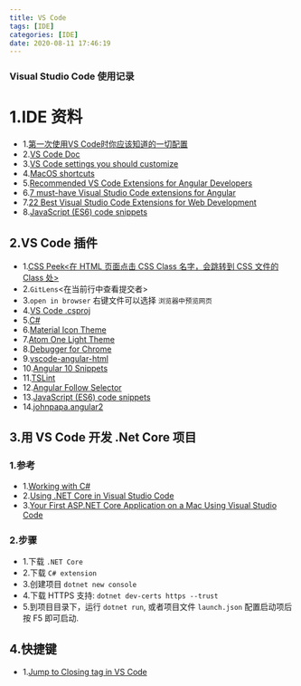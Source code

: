 ```yaml
---
title: VS Code 
tags: [IDE]
categories: [IDE]
date: 2020-08-11 17:46:19
---
```




### Visual Studio Code 使用记录

<!-- more -->



# 1.IDE 资料
* 1.[第一次使用VS Code时你应该知道的一切配置](https://juejin.im/post/6844903826063884296)
* 2.[VS Code Doc](https://code.visualstudio.com/docs/languages/html)
* 3.[VS Code settings you should customize](https://dev.to/thegeoffstevens/vs-code-settings-you-should-customize-5e75)
* 4.[MacOS shortcuts](https://code.visualstudio.com/shortcuts/keyboard-shortcuts-macos.pdf)
* 5.[Recommended VS Code Extensions for Angular Developers](https://johnpapa.net/rec-ng-extensions/)
* 6.[7 must-have Visual Studio Code extensions for Angular](https://medium.com/frontend-coach/7-must-have-visual-studio-code-extensions-for-angular-af9c476147fd)
* 7.[22 Best Visual Studio Code Extensions for Web Development](https://scotch.io/bar-talk/22-best-visual-studio-code-extensions-for-web-development)
* 8.[JavaScript (ES6) code snippets](https://marketplace.visualstudio.com/items?itemName=xabikos.JavaScriptSnippets)

## 2.VS Code 插件
* 1.[CSS Peek<在 HTML 页面点击 CSS Class 名字，会跳转到 CSS 文件的 Class 处>](https://marketplace.visualstudio.com/items?itemName=pranaygp.vscode-css-peek)
* 2.`GitLens`<在当前行中查看提交者>
* 3.`open in browser` 右键文件可以选择 `浏览器中预览网页`
* 4.[VS Code .csproj](https://marketplace.visualstudio.com/items?itemName=lucasazzola.vscode-csproj)
* 5.[C#](https://marketplace.visualstudio.com/items?itemName=ms-dotnettools.csharp)
* 6.[Material Icon Theme](https://marketplace.visualstudio.com/items?itemName=PKief.material-icon-theme)
* 7.[Atom One Light Theme](https://marketplace.visualstudio.com/items?itemName=akamud.vscode-theme-onelight)
* 8.[Debugger for Chrome](https://marketplace.visualstudio.com/items?itemName=msjsdiag.debugger-for-chrome)
* 9.[vscode-angular-html](https://marketplace.visualstudio.com/items?itemName=ghaschel.vscode-angular-html)
* 10.[Angular 10 Snippets](https://marketplace.visualstudio.com/items?itemName=Mikael.Angular-BeastCode)
* 11.[TSLint](https://marketplace.visualstudio.com/items?itemName=ms-vscode.vscode-typescript-tslint-plugin&wt.mc_id=devto-blog-jopapa)
* 12.[Angular Follow Selector](https://marketplace.visualstudio.com/items?itemName=sanderledegen.angular-follow-selector)
* 13.[JavaScript (ES6) code snippets](https://marketplace.visualstudio.com/items?itemName=xabikos.JavaScriptSnippets)
* 14.[johnpapa.angular2](https://marketplace.visualstudio.com/items?itemName=johnpapa.Angular2)


## 3.用 VS Code 开发 .Net Core 项目

### 1.参考
* 1.[Working with C#](https://code.visualstudio.com/docs/languages/csharp)
* 2.[Using .NET Core in Visual Studio Code](https://code.visualstudio.com/docs/languages/dotnet)
* 3.[Your First ASP.NET Core Application on a Mac Using Visual Studio Code](https://jakeydocs.readthedocs.io/en/latest/tutorials/your-first-mac-aspnet.html)

### 2.步骤
* 1.下载 `.NET Core`
* 2.下载 `C# extension`
* 3.创建项目 `dotnet new console`
* 4.下载 HTTPS 支持: `dotnet dev-certs https --trust`
* 5.到项目目录下，运行 `dotnet run`, 或者项目文件 `launch.json` 配置启动项后按 F5 即可启动.


## 4.快捷键
* 1.[Jump to Closing tag in VS Code](https://stackoverflow.com/a/49681162/5237440)